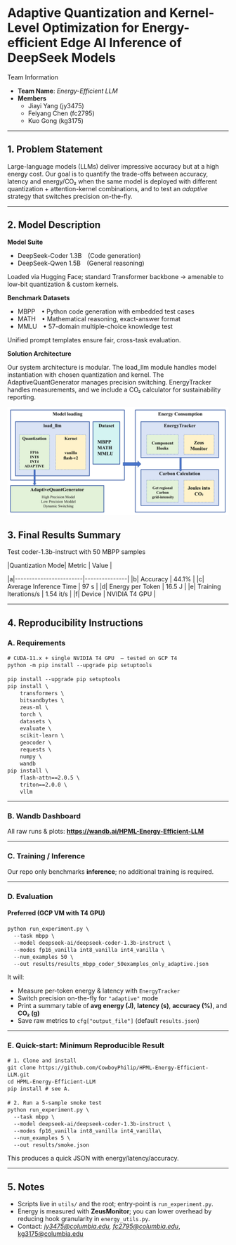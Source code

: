 # Adaptive Quantization and Kernel-Level Optimization for Energy-efficient Edge AI Inference of DeepSeek Models

Team Information

- **Team Name**: *Energy-Efficient LLM*
- **Members**
  - Jiayi Yang (jy3475)
  - Feiyang Chen (fc2795)
  - Kuo Gong (kg3175)

------

## 1. Problem Statement

Large-language models (LLMs) deliver impressive accuracy but at a high energy cost.
Our goal is to quantify the trade-offs between accuracy, latency and energy/CO₂ when the same model is deployed with different quantization + attention-kernel combinations, and to test an *adaptive* strategy that switches precision on-the-fly.

------

## 2. Model Description

**Model Suite**

- DeepSeek-Coder 1.3B (Code generation)
- DeepSeek-Qwen 1.5B (General reasoning)

Loaded via Hugging Face; standard Transformer backbone → amenable to low-bit quantization & custom kernels.

**Benchmark Datasets**

- MBPP • Python code generation with embedded test cases
- MATH • Mathematical reasoning, exact-answer format
- MMLU • 57-domain multiple-choice knowledge test

Unified prompt templates ensure fair, cross-task evaluation.

**Solution Architecture**

Our system architecture is modular. The load_llm module handles model instantiation with chosen quantization and kernel. The AdaptiveQuantGenerator manages precision switching. EnergyTracker handles measurements, and we include a CO₂ calculator for sustainability reporting.

![architecture_diagram](architecture_diagram.png)

## 3. Final Results Summary

Test coder-1.3b-instruct with 50 MBPP samples



|Quantization Mode| Metric                 | Value         |

|a|------------------------|---------------|
|b| Accuracy               | 44.1%         |
|c| Average Inference Time | 97 s          |
|d| Energy per Token       | 16.5 J        |
|e| Training Iterations/s  | 1.54 it/s     |
|f| Device                 | NVIDIA T4 GPU |



------

## 4. Reproducibility Instructions

### A. Requirements

```
# CUDA-11.x + single NVIDIA T4 GPU  – tested on GCP T4
python -m pip install --upgrade pip setuptools

pip install --upgrade pip setuptools
pip install \
    transformers \
    bitsandbytes \
    zeus-ml \
    torch \
    datasets \
    evaluate \
    scikit-learn \
    geocoder \
    requests \
    numpy \
    wandb
pip install \
    flash-attn==2.0.5 \
    triton==2.0.0 \
    vllm
```

------

### B. Wandb Dashboard

All raw runs & plots: **https://wandb.ai/HPML-Energy-Efficient-LLM**

------

### C. Training / Inference

Our repo only benchmarks **inference**; no additional training is required.

------

### D. Evaluation

#### **Preferred (GCP VM with T4 GPU)**

```
python run_experiment.py \
  --task mbpp \
  --model deepseek-ai/deepseek-coder-1.3b-instruct \
  --modes fp16_vanilla int8_vanilla int4_vanilla \
  --num_examples 50 \
  --out results/results_mbpp_coder_50examples_only_adaptive.json
```

It will:

- Measure per-token energy & latency with `EnergyTracker`
- Switch precision on-the-fly for `"adaptive"` mode
- Print a summary table of **avg energy (J)**, **latency (s)**, **accuracy (%)**, and **CO₂ (g)**
- Save raw metrics to `cfg["output_file"]` (default `results.json`)

------

### E. Quick-start: Minimum Reproducible Result

```
# 1. Clone and install
git clone https://github.com/CowboyPhilip/HPML-Energy-Efficient-LLM.git
cd HPML-Energy-Efficient-LLM
pip install # see A.

# 2. Run a 5-sample smoke test
python run_experiment.py \
  --task mbpp \
  --model deepseek-ai/deepseek-coder-1.3b-instruct \
  --modes fp16_vanilla int8_vanilla int4_vanilla\
  --num_examples 5 \
  --out results/smoke.json
```

This produces a quick JSON with energy/latency/accuracy.

------

## 5. Notes

- Scripts live in `utils/` and the root; entry-point is `run_experiment.py`.
- Energy is measured with **ZeusMonitor**; you can lower overhead by reducing hook granularity in `energy_utils.py`.
- Contact: *jy3475@columbia.edu, fc2795@columbia.edu*, kg3175@columbia.edu
